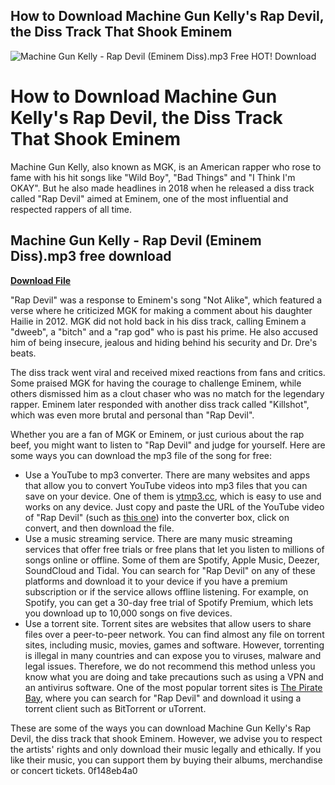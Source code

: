 ## How to Download Machine Gun Kelly's Rap Devil, the Diss Track That Shook Eminem

 
![Machine Gun Kelly - Rap Devil (Eminem Diss).mp3 Free HOT! Download](https://encrypted-tbn0.gstatic.com/images?q=tbn:ANd9GcQQr9MWdEYc8sAkAvOkgOPX9oWZw0VNPgXGKhM-6ffX-HbBWJH2E7lRFEbl)

 
# How to Download Machine Gun Kelly's Rap Devil, the Diss Track That Shook Eminem
 
Machine Gun Kelly, also known as MGK, is an American rapper who rose to fame with his hit songs like "Wild Boy", "Bad Things" and "I Think I'm OKAY". But he also made headlines in 2018 when he released a diss track called "Rap Devil" aimed at Eminem, one of the most influential and respected rappers of all time.
 
## Machine Gun Kelly - Rap Devil (Eminem Diss).mp3 free download


[**Download File**](https://www.google.com/url?q=https%3A%2F%2Fshurll.com%2F2tKBit&sa=D&sntz=1&usg=AOvVaw2CmoINkR8YiGqd50gJc2hW)

 
"Rap Devil" was a response to Eminem's song "Not Alike", which featured a verse where he criticized MGK for making a comment about his daughter Hailie in 2012. MGK did not hold back in his diss track, calling Eminem a "dweeb", a "bitch" and a "rap god" who is past his prime. He also accused him of being insecure, jealous and hiding behind his security and Dr. Dre's beats.
 
The diss track went viral and received mixed reactions from fans and critics. Some praised MGK for having the courage to challenge Eminem, while others dismissed him as a clout chaser who was no match for the legendary rapper. Eminem later responded with another diss track called "Killshot", which was even more brutal and personal than "Rap Devil".
 
Whether you are a fan of MGK or Eminem, or just curious about the rap beef, you might want to listen to "Rap Devil" and judge for yourself. Here are some ways you can download the mp3 file of the song for free:
 
- Use a YouTube to mp3 converter. There are many websites and apps that allow you to convert YouTube videos into mp3 files that you can save on your device. One of them is [ytmp3.cc](https://www.ytmp3.cc/en13/), which is easy to use and works on any device. Just copy and paste the URL of the YouTube video of "Rap Devil" (such as [this one](https://www.youtube.com/watch?v=x4xQIUoRCes)) into the converter box, click on convert, and then download the file.
- Use a music streaming service. There are many music streaming services that offer free trials or free plans that let you listen to millions of songs online or offline. Some of them are Spotify, Apple Music, Deezer, SoundCloud and Tidal. You can search for "Rap Devil" on any of these platforms and download it to your device if you have a premium subscription or if the service allows offline listening. For example, on Spotify, you can get a 30-day free trial of Spotify Premium, which lets you download up to 10,000 songs on five devices.
- Use a torrent site. Torrent sites are websites that allow users to share files over a peer-to-peer network. You can find almost any file on torrent sites, including music, movies, games and software. However, torrenting is illegal in many countries and can expose you to viruses, malware and legal issues. Therefore, we do not recommend this method unless you know what you are doing and take precautions such as using a VPN and an antivirus software. One of the most popular torrent sites is [The Pirate Bay](https://thepiratebay.org/index.html), where you can search for "Rap Devil" and download it using a torrent client such as BitTorrent or uTorrent.

These are some of the ways you can download Machine Gun Kelly's Rap Devil, the diss track that shook Eminem. However, we advise you to respect the artists' rights and only download their music legally and ethically. If you like their music, you can support them by buying their albums, merchandise or concert tickets.
 0f148eb4a0
